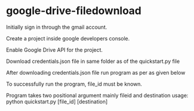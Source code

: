 # google-drive-filedownload


Initially sign in through the gmail account.

Create a project inside google developers console.

Enable Google Drive API for the project.

Download credentials.json file in same folder as of the quickstart.py file

After downloading credentials.json file run program as per as given below

To successfully run the program, file_id must be known.

Program takes two positional argument mainly fileid and destination
usage:
    python quickstart.py [file_id] [destination]
